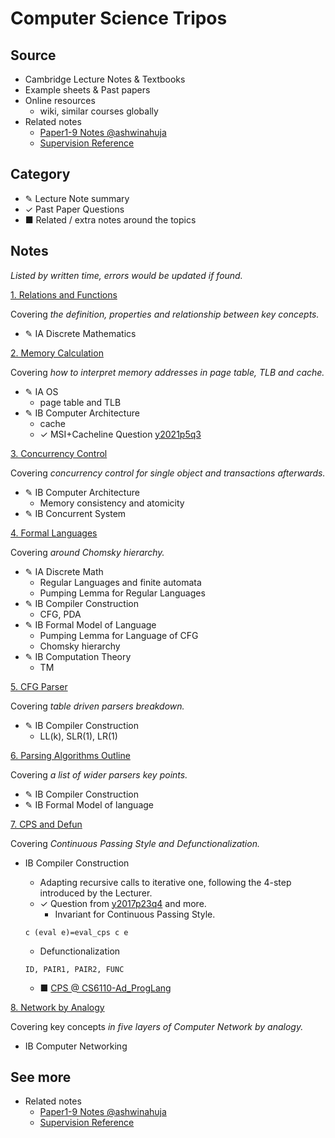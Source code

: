# Computer Science Tripos

## Source

- Cambridge Lecture Notes & Textbooks
- Example sheets & Past papers
- Online resources
  - wiki, similar courses globally
- Related notes
  - [Paper1-9 Notes @ashwinahuja](https://github.com/ashwinahuja/Cambridge-Computer-Science-Tripos-Notes)
  - [Supervision Reference](./Supervision_Reference.md)

## Category

- ✎ Lecture Note summary
- ✓ Past Paper Questions
- ■ Related / extra notes around the topics

## Notes

*Listed by written time, errors would be updated if found.*

[1. Relations and Functions](./Note/Relation_Function.pdf)

Covering *the definition, properties and relationship between key concepts.*

- ✎ IA Discrete Mathematics

[2. Memory Calculation](./Note/Memory%20Calculation.pdf)

Covering *how to interpret memory addresses in page table, TLB and cache.*

- ✎ IA OS
  - page table and TLB
- ✎ IB Computer Architecture
  - cache
  - ✓ MSI+Cacheline Question [y2021p5q3](https://www.cl.cam.ac.uk/teaching/exams/pastpapers/y2021p5q3.pdf)

[3. Concurrency Control](./Note/Concurrency%20Control.pdf)

Covering *concurrency control for single object and transactions afterwards.*

- ✎ IB Computer Architecture
  - Memory consistency and atomicity
- ✎ IB Concurrent System

[4. Formal Languages](./Note/Formal%20Languages.pdf)

Covering *around Chomsky hierarchy.*

- ✎ IA Discrete Math
  - Regular Languages and finite automata
  - Pumping Lemma for Regular Languages
- ✎ IB Compiler Construction
  - CFG, PDA
- ✎ IB Formal Model of Language
  - Pumping Lemma for Language of CFG
  - Chomsky hierarchy
- ✎ IB Computation Theory
  - TM

[5. CFG Parser](./Note/Parsing.pdf)

Covering *table driven parsers breakdown.*

- ✎ IB Compiler Construction
  - LL(k), SLR(1), LR(1)

[6. Parsing Algorithms Outline](./Note/Parsing%20outline.pdf)

Covering *a list of wider parsers key points.*

- ✎ IB Compiler Construction
- ✎ IB Formal Model of language

[7. CPS and Defun](./Note/CPS-Defun-y2017p3q4.pdf)

Covering *Continuous Passing Style and Defunctionalization.*

- IB Compiler Construction

  - Adapting recursive calls to iterative one, following the 4-step introduced by the Lecturer.
  - ✓ Question from [y2017p23q4](https://www.cl.cam.ac.uk/teaching/exams/pastpapers/y2017p23q4.pdf) and more.
    - Invariant for Continuous Passing Style.
  ```
  c (eval e)=eval_cps c e
  ```
    - Defunctionalization
  ```
  ID, PAIR1, PAIR2, FUNC
  ```

  - ■ [CPS @ CS6110-Ad_ProgLang](./Ref/IBCompiler/CPS.pdf)

[8. Network by Analogy](./Note/Network%20by%20Analogy.pdf)

Covering key concepts *in five layers of Computer Network by analogy.*

- IB Computer Networking

## See more

- Related notes
  - [Paper1-9 Notes @ashwinahuja](https://github.com/ashwinahuja/Cambridge-Computer-Science-Tripos-Notes)
  - [Supervision Reference](./Supervision_Reference.md)

